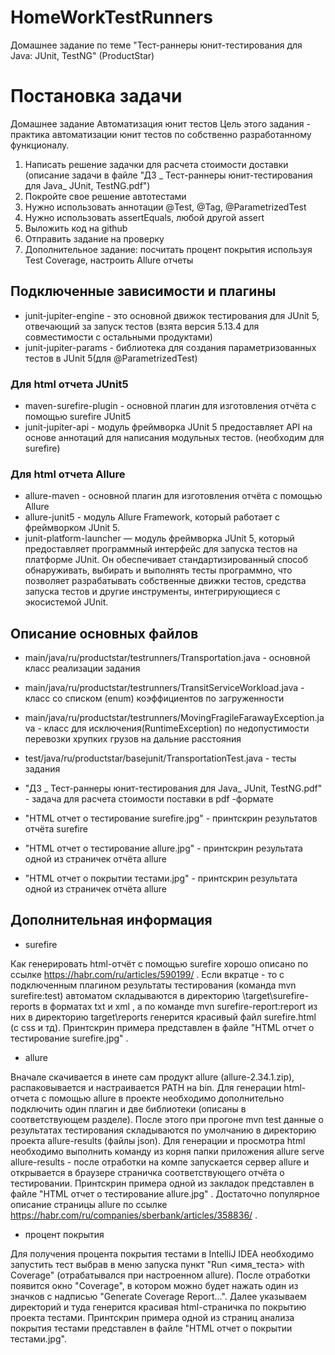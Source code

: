 # HomeWorkTestRunners
 Домашнее задание по теме "Тест-раннеры юнит-тестирования для Java: JUnit, TestNG" (ProductStar)

# Постановка задачи
Домашнее задание
Автоматизация юнит тестов
Цель этого задания - практика автоматизации юнит тестов по собственно разработанному функционалу.
1. Написать решение задачки для расчета стоимости доставки (описание задачи в файле "ДЗ _ Тест-раннеры юнит-тестирования для Java_ JUnit, TestNG.pdf")
2. Покройте свое решение автотестами
3. Нужно использовать аннотации @Test, @Tag, @ParametrizedTest
4. Нужно использовать assertEquals, любой другой assert
5. Выложить код на github
6. Отправить задание на проверку
7. Дополнительное задание: посчитать процент покрытия используя Test Coverage, настроить Allure отчеты

## Подключенные зависимости и плагины
- junit-jupiter-engine - это основной движок тестирования для JUnit 5, отвечающий за запуск тестов (взята версия 5.13.4 для совместимости с остальными продуктами)
- junit-jupiter-params - библиотека для создания параметризованных тестов в JUnit 5(для @ParametrizedTest)
  
### Для html отчета JUnit5
- maven-surefire-plugin - основной плагин для изготовления отчёта с помощью surefire JUnit5
- junit-jupiter-api - модуль фреймворка JUnit 5 предоставляет API на основе аннотаций для написания модульных тестов. (необходим для surefire)

### Для html отчета Allure
- allure-maven - основной плагин для изготовления отчёта с помощью Allure
- allure-junit5 - модуль Allure Framework, который работает с фреймворком JUnit 5.
- junit-platform-launcher — модуль фреймворка JUnit 5, который предоставляет программный интерфейс для запуска тестов на платформе JUnit. Он обеспечивает стандартизированный способ обнаруживать, выбирать и выполнять тесты программно, что позволяет разрабатывать собственные движки тестов, средства запуска тестов и другие инструменты, интегрирующиеся с экосистемой JUnit.

## Описание основных файлов
- main/java/ru/productstar/testrunners/Transportation.java - основной класс реализации задания
- main/java/ru/productstar/testrunners/TransitServiceWorkload.java - класс со списком (enum) коэффициентов по загруженности
- main/java/ru/productstar/testrunners/MovingFragileFarawayException.java - класс для исключения(RuntimeException) по недопустимости перевозки хрупких грузов на дальние расстояния

- test/java/ru/productstar/basejunit/TransportationTest.java - тесты задания

- "ДЗ _ Тест-раннеры юнит-тестирования для Java_ JUnit, TestNG.pdf" - задача для расчета стоимости поставки в pdf -формате
- "HTML отчет о тестирование surefire.jpg" - принтскрин результатов отчёта surefire
- "HTML отчет о тестирование allure.jpg" - принтскрин результата одной из страничек отчёта allure
- "HTML отчет о покрытии тестами.jpg" - принтскрин результата одной из страничек отчёта allure

## Дополнительная информация

- surefire

Как генерировать html-отчёт с помощью surefire хорошо описано по ссылке https://habr.com/ru/articles/590199/ .
Если вкратце - то с подключенным плагином результаты тестирования (команда mvn surefire:test) автоматом складываются в директорию \target\surefire-reports в форматах txt и xml ,
а по команде mvn surefire-report:report из них в директорию target\reports генерится красивый файл surefire.html (с css и тд). 
Принтскрин примера представлен в файле "HTML отчет о тестирование surefire.jpg" .

- allure

Вначале скачивается в инете сам продукт allure (allure-2.34.1.zip), распаковывается и настраивается PATH на bin.
Для генерации html-отчета с помощью allure в проекте необходимо дополнительно подключить один плагин и две библиотеки (описаны в соответствующем разделе).
После этого при прогоне mvn test данные о результатах тестирования складываются по умолчанию в директорию проекта allure-results (файлы json).
Для генерации и просмотра html необходимо выполнить команду из корня папки приложения allure serve allure-results - после отработки на компе запускается 
сервер allure и открывается в браузере страничка соответствующего отчёта о тестировании. Принтскрин примера одной из закладок представлен в файле "HTML отчет о тестирование allure.jpg" .
Достаточно популярное описание страницы allure по ссылке https://habr.com/ru/companies/sberbank/articles/358836/ .

- процент покрытия

Для получения процента покрытия тестами в IntelliJ IDEA необходимо запустить тест выбрав в меню запуска пункт "Run <имя_теста> with Coverage" (отрабатывался при настроенном allure).
После отработки появится окно "Coverage", в котором можно будет нажать один из значков с надписью 
"Generate Coverage Report...". Далее указываем директорий и туда генерится красивая html-страничка по покрытию проекта тестами.
Принтскрин примера одной из страниц анализа покрытия тестами представлен в файле "HTML отчет о покрытии тестами.jpg".

